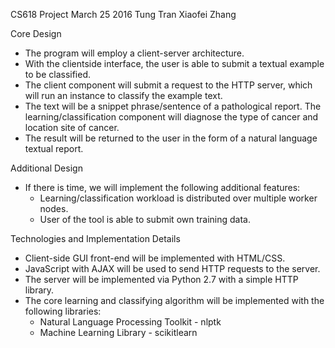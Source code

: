 CS618 Project
March 25 2016
Tung Tran
Xiaofei Zhang

Core Design
* The program will employ a client-server architecture.
* With the clientside interface, the user is able to submit a textual 
example to be classified.
* The client component will submit a request to the HTTP server, 
which will run an instance to classify the example text.
* The text will be a snippet phrase/sentence of a pathological 
report. The learning/classification component will diagnose the 
type of cancer and location site of cancer.
* The result will be returned to the user in the form of a 
natural language textual report.

Additional Design  
* If there is time, we will implement the following additional features:
	* Learning/classification workload is distributed over 
	  multiple worker nodes.
	* User of the tool is able to submit own training data. 

Technologies and Implementation Details
* Client-side GUI front-end will be implemented with HTML/CSS. 
* JavaScript with AJAX will be used to send HTTP requests to the server.
* The server will be implemented via Python 2.7 with a simple HTTP library.
* The core learning and classifying algorithm will be implemented with 
  the following libraries:
	* Natural Language Processing Toolkit - nlptk
	* Machine Learning Library - scikitlearn 
 
